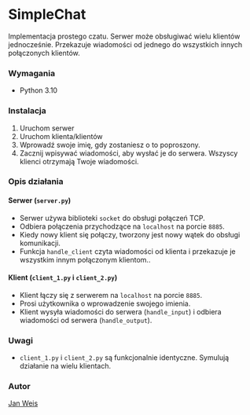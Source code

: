 # SimpleChat

Implementacja prostego czatu. Serwer może obsługiwać wielu klientów jednocześnie. Przekazuje wiadomości od jednego do wszystkich innych połączonych klientów.

### Wymagania

- Python 3.10

### Instalacja

1. Uruchom serwer
2. Uruchom klienta/klientów
4. Wprowadź swoje imię, gdy zostaniesz o to poproszony.
5. Zacznij wpisywać wiadomości, aby wysłać je do serwera. Wszyscy klienci otrzymają Twoje wiadomości.

### Opis działania

#### Serwer (`server.py`)

- Serwer używa biblioteki `socket` do obsługi połączeń TCP.
- Odbiera połączenia przychodzące na `localhost` na porcie `8885`.
- Kiedy nowy klient się połączy, tworzony jest nowy wątek do obsługi komunikacji.
- Funkcja `handle_client` czyta wiadomości od klienta i przekazuje je wszystkim innym połączonym klientom..

#### Klient (`client_1.py` i `client_2.py`)

- Klient łączy się z serwerem na `localhost` na porcie `8885`.
- Prosi użytkownika o wprowadzenie swojego imienia.
- Klient wysyła wiadomości do serwera (`handle_input`) i odbiera wiadomości od serwera (`handle_output`).

### Uwagi

- `client_1.py` i `client_2.py` są funkcjonalnie identyczne. Symulują działanie na wielu klientach.

### Autor

[Jan Weis](https://github.com/Weisjan)
